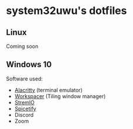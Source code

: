 # system32uwu's dotfiles

## Linux

Coming soon

## Windows 10

Software used:

- [Alacritty](https://github.com/alacritty/alacritty) (terminal emulator)
- [Workspacer](https://github.com/workspacer/workspacer/) (Tiling window manager)
- [StremIO](https://github.com/Stremio)
- [Spicetify](https://github.com/khanhas/spicetify-cli)
- Discord
- Zoom
